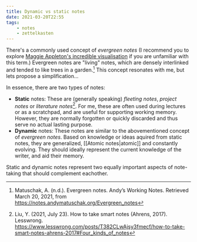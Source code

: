 ```yaml
---
title: Dynamic vs static notes
date: 2021-03-20T22:55
tags:
    - notes
    - zettelkasten
---
```


There's a commonly used concept of *evergreen notes* (I recommend you to explore [Maggie Appleton's incredible visualisation](https://maggieappleton.com/evergreens) if you are unfamiliar with this term.) Evergreen notes are "living" notes, which are densely interlinked and tended to like trees in a garden.[^matuschak] This concept resonates with me, but lets propose a simplification...

In essence, there are two types of notes:

- **Static** notes: These are (generally speaking) *fleeting notes*, *project notes* or *literature notes*[^liu]. For me, these are often used during lectures or as a scratchpad, and are useful for supporting working memory. However, they are normally forgotten or quickly discarded and thus serve no actual lasting purpose.
- **Dynamic** notes: These notes are similar to the abovementioned concept of *evergreen notes*. Based on knowledge or ideas aquired from static notes, they are generalized, [[Atomic notes|atomic]] and constantly evolving. They should ideally represent the current knowledge of the writer, and aid their memory.

Static and dynamic notes represent two equally important aspects of note-taking that should complement eachother.

[^matuschak]: Matuschak, A. (n.d.). Evergreen notes. Andyʼs Working Notes. Retrieved March 20, 2021, from <https://notes.andymatuschak.org/Evergreen_notes>

[^liu]: Liu, Y. (2021, July 23). How to take smart notes (Ahrens, 2017). Lesswrong. <https://www.lesswrong.com/posts/T382CLwAjsy3fmecf/how-to-take-smart-notes-ahrens-2017#Four_kinds_of_notes>
